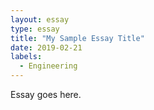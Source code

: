 ```yaml
---
layout: essay
type: essay
title: "My Sample Essay Title"
date: 2019-02-21
labels:
  - Engineering
---
```

Essay goes here.